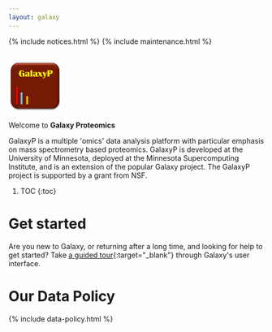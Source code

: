 ```yaml
---
layout: galaxy
---
```


{% include notices.html %}
{% include maintenance.html %}

<br/>
<img src="/assets/media/GalaxyP_logo.png" height="100px" alt="GalaxyP logo"/>

Welcome to **Galaxy Proteomics**

GalaxyP is a multiple 'omics' data analysis platform with particular emphasis on mass spectrometry based proteomics. GalaxyP is developed at the University of Minnesota, deployed at the Minnesota Supercomputing Institute, and is an extension of the popular Galaxy project. The GalaxyP project is supported by a grant from NSF.

1. TOC
{:toc}

# Get started

Are you new to Galaxy, or returning after a long time, and looking for help to get started? Take [a guided tour](https://proteomics.usegalaxy.eu/tours/core.galaxy_ui){:target="_blank"} through Galaxy's user interface.


# Our Data Policy

{% include data-policy.html %}

